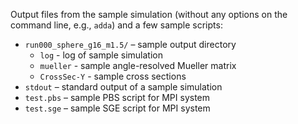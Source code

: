 Output files from the sample simulation (without any options on the command line, e.g., `adda`) and a few sample scripts:
* `run000_sphere_g16_m1.5/` – sample output directory
  * `log` - log of sample simulation
  * `mueller` - sample angle-resolved Mueller matrix
  * `CrossSec-Y` - sample cross sections
* `stdout` – standard output of a sample simulation
* `test.pbs` – sample PBS script for MPI system
* `test.sge` – sample SGE script for MPI system
